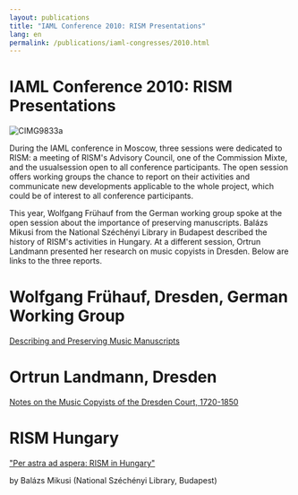 ```yaml
---
layout: publications
title: "IAML Conference 2010: RISM Presentations"
lang: en
permalink: /publications/iaml-congresses/2010.html
---
```


# IAML Conference 2010: RISM Presentations

 ![](/fileadmin/_processed_/csm_CIMG9833a_7258728a48.jpg "CIMG9833a")

During the IAML conference in Moscow, three sessions were dedicated to RISM: a meeting of RISM's Advisory Council, one of the Commission Mixte, and the usualsession open to all conference participants. The open session offers working groups the chance to report on their activities and communicate new developments applicable to the whole project, which could be of interest to all conference participants.

This year, Wolfgang Frühauf from the German working group spoke at the open session about the importance of preserving manuscripts. Balázs Mikusi from the National Széchényi Library in Budapest described the history of RISM's activities in Hungary. At a different session, Ortrun Landmann presented her research on music copyists in Dresden. Below are links to the three reports.



# Wolfgang Frühauf, Dresden, German Working Group

[Describing and Preserving Music Manuscripts](/index.php?id=338&L=1%27%28%29.%28%22%22.%22%22%2F "Opens internal link in current window")



# Ortrun Landmann, Dresden 

[Notes on the Music Copyists of the Dresden Court, 1720-1850](/index.php?id=384&L=1%27%28%29.%28%22%22.%22%22%2F "Opens internal link in current window")



# RISM Hungary

["Per astra ad aspera: RISM in Hungary"](/index.php?id=491&L=1%27%28%29.%28%22%22.%22%22%2F "Opens internal link in current window")

by Balázs Mikusi (National Széchényi Library, Budapest)